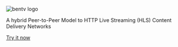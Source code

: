 ![bentv logo](http://flavioribeiro.com/bemtv/logo.png)

A hybrid Peer-to-Peer Model to HTTP Live Streaming (HLS) Content Delivery Networks

[Try it now](http://flavioribeiro.com/bemtv/player/?src=http://flavioribeiro.com/streams/playlist1.m3u8)
